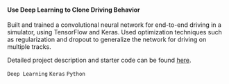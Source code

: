 #### Use Deep Learning to Clone Driving Behavior ####

Built and trained a convolutional neural network for end-to-end driving in a simulator, using TensorFlow and Keras. Used optimization techniques such as regularization and dropout to generalize the network for driving on multiple tracks.

Detailed project description and starter code can be found [here](https://github.com/udacity/CarND-Behavioral-Cloning-P3).

`Deep Learning` `Keras` `Python`